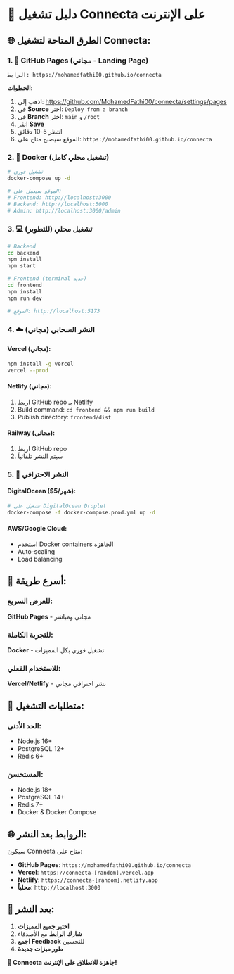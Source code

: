 # 🚀 دليل تشغيل Connecta على الإنترنت

## 🌐 الطرق المتاحة لتشغيل Connecta:

### 1. 📄 GitHub Pages (مجاني - Landing Page)
```
الرابط: https://mohamedfathi00.github.io/connecta
```

**الخطوات:**
1. اذهب إلى: https://github.com/MohamedFathi00/connecta/settings/pages
2. في **Source** اختر: `Deploy from a branch`
3. في **Branch** اختر: `main` و `/root`
4. انقر **Save**
5. انتظر 5-10 دقائق
6. الموقع سيصبح متاح على: `https://mohamedfathi00.github.io/connecta`

### 2. 🐳 Docker (تشغيل محلي كامل)
```bash
# تشغيل فوري
docker-compose up -d

# الموقع سيعمل على:
# Frontend: http://localhost:3000
# Backend: http://localhost:5000
# Admin: http://localhost:3000/admin
```

### 3. 💻 تشغيل محلي (للتطوير)
```bash
# Backend
cd backend
npm install
npm start

# Frontend (terminal جديد)
cd frontend  
npm install
npm run dev

# الموقع: http://localhost:5173
```

### 4. ☁️ النشر السحابي (مجاني)

#### Vercel (مجاني):
```bash
npm install -g vercel
vercel --prod
```

#### Netlify (مجاني):
1. اربط GitHub repo بـ Netlify
2. Build command: `cd frontend && npm run build`
3. Publish directory: `frontend/dist`

#### Railway (مجاني):
1. اربط GitHub repo
2. سيتم النشر تلقائياً

### 5. 🌟 النشر الاحترافي

#### DigitalOcean ($5/شهر):
```bash
# تشغيل على DigitalOcean Droplet
docker-compose -f docker-compose.prod.yml up -d
```

#### AWS/Google Cloud:
- استخدم Docker containers الجاهزة
- Auto-scaling
- Load balancing

## 🎯 أسرع طريقة:

### للعرض السريع:
**GitHub Pages** - مجاني ومباشر

### للتجربة الكاملة:
**Docker** - تشغيل فوري بكل المميزات

### للاستخدام الفعلي:
**Vercel/Netlify** - نشر احترافي مجاني

## 🔧 متطلبات التشغيل:

### الحد الأدنى:
- Node.js 16+
- PostgreSQL 12+
- Redis 6+

### المستحسن:
- Node.js 18+
- PostgreSQL 14+
- Redis 7+
- Docker & Docker Compose

## 🌐 الروابط بعد النشر:

سيكون Connecta متاح على:
- **GitHub Pages**: `https://mohamedfathi00.github.io/connecta`
- **Vercel**: `https://connecta-[random].vercel.app`
- **Netlify**: `https://connecta-[random].netlify.app`
- **محلياً**: `http://localhost:3000`

## 🎉 بعد النشر:

1. **اختبر جميع المميزات**
2. **شارك الرابط** مع الأصدقاء
3. **اجمع Feedback** للتحسين
4. **طور ميزات جديدة**

**🚀 Connecta جاهزة للانطلاق على الإنترنت!**